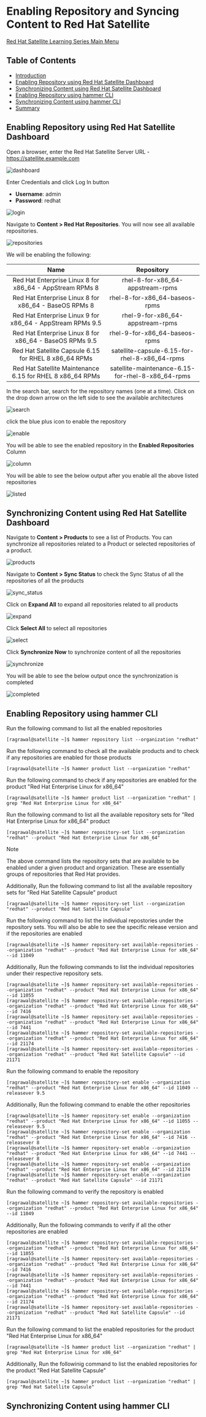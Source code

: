 # Enabling Repository and Syncing Content to Red Hat Satellite

[Red Hat Satellite Learning Series Main Menu](https://github.com/rajatagrawal1094/RedHatSatellite)

## Table of Contents
- [Introduction](#introduction)
- [Enabling Repository using Red Hat Satellite Dashboard](#enabling-repository-using-red-hat-satellite-dashboard)
- [Synchronizing Content using Red Hat Satellite Dashboard](#synchronizing-content-using-red-hat-satellite-dashboard)
- [Enabling Repository using hammer CLI](#enabling-repository-using-hammer-cli)
- [Synchronizing Content using hammer CLI](#synchronizing-content-using-hammer-cli)
- [Summary](#summary)

## Enabling Repository using Red Hat Satellite Dashboard

Open a browser, enter the Red Hat Satellite Server URL - https://satellite.example.com

![dashboard](/images/1-dashboard.png)

Enter Credentials and click Log In button

- **Username**: admin
- **Password**: redhat

![login](/images/2-login.png)

Navigate to **Content > Red Hat Repositories**. You will now see all available repositories. 

![repositories](/images/3-repositories.png)

We will be enabling the following:

| Name        						     | Repository 					 |
| :--------------------------------------------------------: | :-----------------------------------------------: |
| Red Hat Enterprise Linux 8 for x86_64 - AppStream RPMs 8   | rhel-8-for-x86_64-appstream-rpms             	 |
| Red Hat Enterprise Linux 8 for x86_64 - BaseOS RPMs 8      | rhel-8-for-x86_64-baseos-rpms             	 |
| Red Hat Enterprise Linux 9 for x86_64 - AppStream RPMs 9.5 | rhel-9-for-x86_64-appstream-rpms             	 |
| Red Hat Enterprise Linux 8 for x86_64 - BaseOS RPMs 9.5    | rhel-9-for-x86_64-baseos-rpms             	 |
| Red Hat Satellite Capsule 6.15 for RHEL 8 x86_64 RPMs      | satellite-capsule-6.15-for-rhel-8-x86_64-rpms     |
| Red Hat Satellite Maintenance 6.15 for RHEL 8 x86_64 RPMs  | satellite-maintenance-6.15-for-rhel-8-x86_64-rpms |

In the search bar, search for the repository names (one at a time). Click on the drop down arrow on the left side to see the available architectures

![search](/images/4-search.png)

click the blue plus icon to enable the repository

![enable](/images/5-enable.png)

You will be able to see the enabled repository in the **Enabled Repositories** Column

![column](/images/6-column.png)

You will be able to see the below output after you enable all the above listed repositories

![listed](/images/7-listed.png)

## Synchronizing Content using Red Hat Satellite Dashboard

Navigate to **Content > Products** to see a list of Products. You can synchronize all repositories related to a Product or selected repositories of a product.

![products](/images/8-products.png)

Navigate to **Content > Sync Status** to check the Sync Status of all the repositories of all the products

![sync_status](/images/9-sync_status.png)

Click on **Expand All** to expand all repositories related to all products

![expand](/images/10-expand.png)

Click **Select All** to select all repositories

![select](/images/11-select.png)

Click **Synchronize Now** to synchronize content of all the repositories

![synchronize](/images/12-synchronize.png)

You will be able to see the below output once the synchronization is completed

![completed](/images/13-completes.png)

## Enabling Repository using hammer CLI

Run the following command to list all the enabled repositories

```console
[ragrawal@satellite ~]$ hammer repository list --organization "redhat"
```

Run the following command to check all the available products and to check if any repositories are enabled for those products

```console
[ragrawal@satellite ~]$ hammer product list --organization "redhat"
```

Run the following command to check if any repositories are enabled for the product "Red Hat Enterprise Linux for x86_64"

```console
[ragrawal@satellite ~]$ hammer product list --organization "redhat" | grep "Red Hat Enterprise Linux for x86_64"
```

Run the following command to list all the available repository sets for "Red Hat Enterprise Linux for x86_64" product

```console
[ragrawal@satellite ~]$ hammer repository-set list --organization "redhat" --product "Red Hat Enterprise Linux for x86_64"
```

> [!NOTE]
> The above command lists the repository sets that are available to be enabled under a given product and organization. These are essentially groups of repositories that Red Hat provides.

Additionally, Run the following command to list all the available repository sets for "Red Hat Satellite Capsule" product

```console
[ragrawal@satellite ~]$ hammer repository-set list --organization "redhat" --product "Red Hat Satellite Capsule"
```

Run the following command to list the individual repostories under the repository sets. You will also be able to see the specific release version and if the repositories are enabled

```console
[ragrawal@satellite ~]$ hammer repository-set available-repositories --organization "redhat" --product "Red Hat Enterprise Linux for x86_64" --id 11049
```

Additionally, Run the following commands to list the individual repositories under their respective repository sets.

```console
[ragrawal@satellite ~]$ hammer repository-set available-repositories --organization "redhat" --product "Red Hat Enterprise Linux for x86_64" --id 11055
[ragrawal@satellite ~]$ hammer repository-set available-repositories --organization "redhat" --product "Red Hat Enterprise Linux for x86_64" --id 7416
[ragrawal@satellite ~]$ hammer repository-set available-repositories --organization "redhat" --product "Red Hat Enterprise Linux for x86_64" --id 7441
[ragrawal@satellite ~]$ hammer repository-set available-repositories --organization "redhat" --product "Red Hat Enterprise Linux for x86_64" --id 21174
[ragrawal@satellite ~]$ hammer repository-set available-repositories --organization "redhat" --product "Red Hat Satellite Capsule" --id 21171
```

Run the following command to enable the repository

```console
[ragrawal@satellite ~]$ hammer repository-set enable --organization "redhat" --product "Red Hat Enterprise Linux for x86_64" --id 11049 --releasever 9.5
```

Additionally, Run the following command to enable the other repositories

```console
[ragrawal@satellite ~]$ hammer repository-set enable --organization "redhat" --product "Red Hat Enterprise Linux for x86_64" --id 11055 --releasever 9.5
[ragrawal@satellite ~]$ hammer repository-set enable --organization "redhat" --product "Red Hat Enterprise Linux for x86_64" --id 7416 --releasever 8
[ragrawal@satellite ~]$ hammer repository-set enable --organization "redhat" --product "Red Hat Enterprise Linux for x86_64" --id 7441 --releasever 8
[ragrawal@satellite ~]$ hammer repository-set enable --organization "redhat" --product "Red Hat Enterprise Linux for x86_64" --id 21174
[ragrawal@satellite ~]$ hammer repository-set enable --organization "redhat" --product "Red Hat Satellite Capsule" --id 21171
```

Run the following command to verify the repository is enabled

```console
[ragrawal@satellite ~]$ hammer repository-set available-repositories --organization "redhat" --product "Red Hat Enterprise Linux for x86_64" --id 11049
```

Additionally, Run the following commands to verify if all the other repositories are enabled

```console
[ragrawal@satellite ~]$ hammer repository-set available-repositories --organization "redhat" --product "Red Hat Enterprise Linux for x86_64" --id 11055
[ragrawal@satellite ~]$ hammer repository-set available-repositories --organization "redhat" --product "Red Hat Enterprise Linux for x86_64" --id 7416
[ragrawal@satellite ~]$ hammer repository-set available-repositories --organization "redhat" --product "Red Hat Enterprise Linux for x86_64" --id 7441
[ragrawal@satellite ~]$ hammer repository-set available-repositories --organization "redhat" --product "Red Hat Enterprise Linux for x86_64" --id 21174
[ragrawal@satellite ~]$ hammer repository-set available-repositories --organization "redhat" --product "Red Hat Satellite Capsule" --id 21171
```

Run the following command to list the enabled repositories for the product "Red Hat Enterprise Linux for x86_64"

```console
[ragrawal@satellite ~]$ hammer product list --organization "redhat" | grep "Red Hat Enterprise Linux for x86_64"
```

Additionally, Run the followinig command to list the enabled repositories for the product "Red Hat Satellite Capsule"

```console
[ragrawal@satellite ~]$ hammer product list --organization "redhat" | grep "Red Hat Satellite Capsule"
```

## Synchronizing Content using hammer CLI

